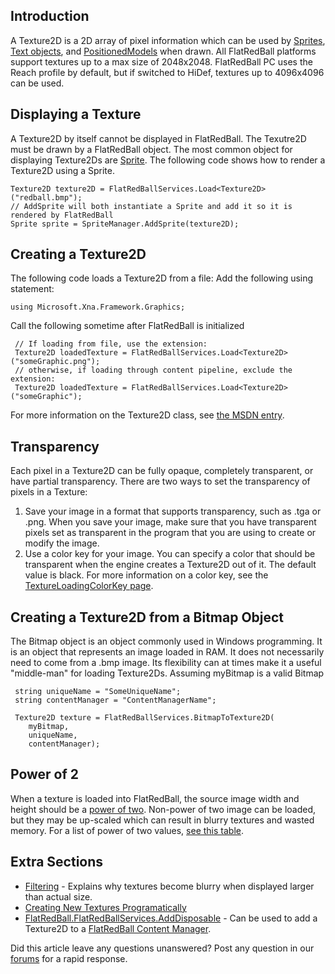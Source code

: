 ## Introduction

A Texture2D is a 2D array of pixel information which can be used by [Sprites](/frb/docs/index.php?title=FlatRedBall.Sprite "FlatRedBall.Sprite"), [Text objects](/frb/docs/index.php?title=FlatRedBall.Graphics.Text "FlatRedBall.Graphics.Text"), and [PositionedModels](/frb/docs/index.php?title=FlatRedBall.Graphics.Model.PositionedModel "FlatRedBall.Graphics.Model.PositionedModel") when drawn. All FlatRedBall platforms support textures up to a max size of 2048x2048. FlatRedBall PC uses the Reach profile by default, but if switched to HiDef, textures up to 4096x4096 can be used.

## Displaying a Texture

A Texture2D by itself cannot be displayed in FlatRedBall. The Texutre2D must be drawn by a FlatRedBall object. The most common object for displaying Texture2Ds are [Sprite](/frb/docs/index.php?title=FlatRedBall.Sprite "FlatRedBall.Sprite"). The following code shows how to render a Texture2D using a Sprite.

    Texture2D texture2D = FlatRedBallServices.Load<Texture2D>("redball.bmp");
    // AddSprite will both instantiate a Sprite and add it so it is rendered by FlatRedBall
    Sprite sprite = SpriteManager.AddSprite(texture2D);

## Creating a Texture2D

The following code loads a Texture2D from a file: Add the following using statement:

    using Microsoft.Xna.Framework.Graphics;

Call the following sometime after FlatRedBall is initialized

     // If loading from file, use the extension:
     Texture2D loadedTexture = FlatRedBallServices.Load<Texture2D>("someGraphic.png");
     // otherwise, if loading through content pipeline, exclude the extension:
     Texture2D loadedTexture = FlatRedBallServices.Load<Texture2D>("someGraphic");

For more information on the Texture2D class, see [the MSDN entry](http://msdn2.microsoft.com/en-us/library/microsoft.xna.framework.graphics.texture2d.aspx).

## Transparency

Each pixel in a Texture2D can be fully opaque, completely transparent, or have partial transparency. There are two ways to set the transparency of pixels in a Texture:

1.  Save your image in a format that supports transparency, such as .tga or .png. When you save your image, make sure that you have transparent pixels set as transparent in the program that you are using to create or modify the image.
2.  Use a color key for your image. You can specify a color that should be transparent when the engine creates a Texture2D out of it. The default value is black. For more information on a color key, see the [TextureLoadingColorKey page](/documentation/api/flatredball/flatredball-graphics/flatredball-graphics-graphicsoptions/flatredball-graphics-graphicsoptions-textureloadingcolorkey.md "FlatRedBall.Graphics.GraphicsOptions.TextureLoadingColorKey").

## Creating a Texture2D from a Bitmap Object

The Bitmap object is an object commonly used in Windows programming. It is an object that represents an image loaded in RAM. It does not necessarily need to come from a .bmp image. Its flexibility can at times make it a useful "middle-man" for loading Texture2Ds. Assuming myBitmap is a valid Bitmap

     string uniqueName = "SomeUniqueName";
     string contentManager = "ContentManagerName";

     Texture2D texture = FlatRedBallServices.BitmapToTexture2D(
        myBitmap,
        uniqueName,
        contentManager);

## Power of 2

When a texture is loaded into FlatRedBall, the source image width and height should be a [power of two](/frb/docs/index.php?title=Math:Power_of_Two "Math:Power of Two"). Non-power of two image can be loaded, but they may be up-scaled which can result in blurry textures and wasted memory. For a list of power of two values, [see this table](/frb/docs/index.php?title=Math:Power_of_Two "Math:Power of Two").

## Extra Sections

-   [Filtering](/frb/docs/index.php?title=Filtering "Filtering") - Explains why textures become blurry when displayed larger than actual size.
-   [Creating New Textures Programatically](/frb/docs/index.php?title=Microsoft.Xna.Framework.Graphics.Texture2D.Creating_New_Textures_Programatically "Microsoft.Xna.Framework.Graphics.Texture2D.Creating New Textures Programatically")
-   [FlatRedBall.FlatRedBallServices.AddDisposable](/frb/docs/index.php?title=FlatRedBall.FlatRedBallServices.AddDisposable "FlatRedBall.FlatRedBallServices.AddDisposable") - Can be used to add a Texture2D to a [FlatRedBall Content Manager](/frb/docs/index.php?title=FlatRedBall_Content_Manager "FlatRedBall Content Manager").

Did this article leave any questions unanswered? Post any question in our [forums](/frb/forum.md) for a rapid response.
